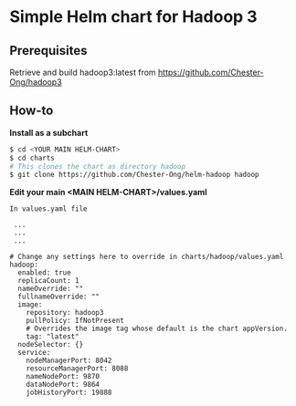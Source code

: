 # Simple Helm chart for Hadoop 3

## Prerequisites

Retrieve and build hadoop3:latest from https://github.com/Chester-Ong/hadoop3

## How-to

**Install as a subchart**

```bash
$ cd <YOUR MAIN HELM-CHART>
$ cd charts
# This clones the chart as directory hadoop
$ git clone https://github.com/Chester-Ong/helm-hadoop hadoop
```

**Edit your main &lt;MAIN HELM-CHART&gt;/values.yaml**

```
In values.yaml file

 ...
 ...
 ...
 
# Change any settings here to override in charts/hadoop/values.yaml
hadoop:
  enabled: true
  replicaCount: 1
  nameOverride: ""
  fullnameOverride: ""
  image:
    repository: hadoop3
    pullPolicy: IfNotPresent
    # Overrides the image tag whose default is the chart appVersion.
    tag: "latest"
  nodeSelector: {}
  service:
    nodeManagerPort: 8042
    resourceManagerPort: 8088
    nameNodePort: 9870
    dataNodePort: 9864
    jobHistoryPort: 19888
```